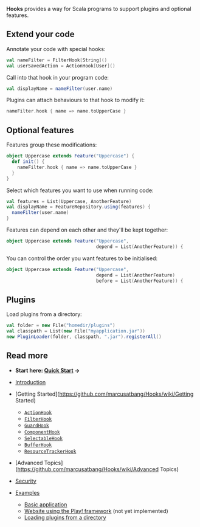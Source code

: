 **Hooks** provides a way for Scala programs to support plugins and optional features.

## Extend your code

Annotate your code with special hooks:

```scala
val nameFilter = FilterHook[String]()
val userSavedAction = ActionHook[User]()
```

Call into that hook in your program code:

```scala
val displayName = nameFilter(user.name)
```

Plugins can attach behaviours to that hook to modify it:

```scala
nameFilter.hook { name => name.toUpperCase }
```


## Optional features

Features group these modifications:

```scala
object Uppercase extends Feature("Uppercase") {
  def init() {
    nameFilter.hook { name => name.toUpperCase }
  }
}
```

Select which features you want to use when running code:

```scala
val features = List(Uppercase, AnotherFeature)
val displayName = FeatureRepository.using(features) {
  nameFilter(user.name)
}
```

Features can depend on each other and they'll be kept together:

```scala
object Uppercase extends Feature("Uppercase",
                                 depend = List(AnotherFeature)) {
```

You can control the order you want features to be initialised:

```scala
object Uppercase extends Feature("Uppercase",
                                 depend = List(AnotherFeature)
                                 before = List(AnotherFeature)) {
```


## Plugins

Load plugins from a directory:

```scala
val folder = new File("homedir/plugins")
val classpath = List(new File("myapplication.jar"))
new PluginLoader(folder, classpath, ".jar").registerAll()
```


## Read more
- **Start here: [Quick Start](https://github.com/marcusatbang/Hooks/wiki/Quick%20Start) &rarr;**

- [Introduction](https://github.com/marcusatbang/Hooks/wiki/Introduction)

- [Getting Started](https://github.com/marcusatbang/Hooks/wiki/Getting Started)

    - [`ActionHook`](https://github.com/marcusatbang/Hooks/wiki/ActionHook)
    - [`FilterHook`](https://github.com/marcusatbang/Hooks/wiki/FilterHook)
    - [`GuardHook`](https://github.com/marcusatbang/Hooks/wiki/GuardHook)
    - [`ComponentHook`](https://github.com/marcusatbang/Hooks/wiki/ComponentHook)
    - [`SelectableHook`](https://github.com/marcusatbang/Hooks/wiki/SelectableHook)
    - [`BufferHook`](https://github.com/marcusatbang/Hooks/wiki/BufferHook)
    - [`ResourceTrackerHook`](https://github.com/marcusatbang/Hooks/wiki/ResourceTrackerHook)

- [Advanced Topics](https://github.com/marcusatbang/Hooks/wiki/Advanced Topics)

- [Security](https://github.com/marcusatbang/Hooks/wiki/Security)

- [Examples](https://github.com/marcusatbang/Hooks/wiki/Examples)

    - [Basic application](https://github.com/marcusatbang/Hooks/wiki/Basic%20application)
    - [Website using the Play! framework](https://github.com/marcusatbang/Hooks/wiki/Play!%20framework) (not yet implemented)
    - [Loading plugins from a directory](https://github.com/marcusatbang/Hooks/wiki/Feature%20loader)